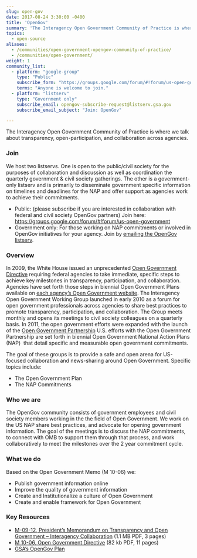 ```yaml
---
slug: open-gov
date: 2017-08-24 3:30:00 -0400
title: 'OpenGov'
summary: 'The Interagency Open Government Community of Practice is where we talk about transparency, open-participation, and collaboration across agencies.'
topics:
  - open-source
aliases:
  - /communities/open-government-opengov-community-of-practice/
  - /communities/open-government/
weight: 1
community_list:
  - platform: "google-group"
    type: "Public"
    subscribe_form: "https://groups.google.com/forum/#!forum/us-open-government"
    terms: "Anyone is welcome to join."
  - platform: "listserv"
    type: "Government only"
    subscribe_email: opengov-subscribe-request@listserv.gsa.gov
    subscribe_email_subject: "Join: OpenGov"

---
```


The Interagency Open Government Community of Practice is where we talk about transparency, open-participation, and collaboration across agencies.

### Join
We host two listservs. One is open to the public/civil society for the purposes of collaboration and discussion as well as coordination the quarterly government & civil society gatherings. The other is a government-only listserv and is primarily to disseminate government specific information on timelines and deadlines for the NAP and offer support as agencies work to achieve their commitments.

- Public: (please subscribe if you are interested in collaboration with federal and civil society OpenGov partners) Join here: https://groups.google.com/forum/#!forum/us-open-government
- Government only: For those working on NAP commitments or involved in OpenGov initiatives for your agency. Join by [emailing the OpenGov listserv](mailto:opengov-subscribe-request@listserv.gsa.gov).

### Overview

In 2009, the White House issued an unprecedented [Open Government Directive](https://obamawhitehouse.archives.gov/open/documents/open-government-directive) requiring federal agencies to take immediate, specific steps to achieve key milestones in transparency, participation, and collaboration. Agencies have set forth those steps in biennial Open Government Plans available on [each agency’s Open Government website](https://obamawhitehouse.archives.gov/open/about/working-group). The Interagency Open Government Working Group launched in early 2010 as a forum for open government professionals across agencies to share best practices to promote transparency, participation, and collaboration. The Group meets monthly and opens its meetings to civil society colleagues on a quarterly basis. In 2011, the open government efforts were expanded with the launch of the [Open Government Partnership](http://www.opengovpartnership.org/) U.S. efforts with the Open Government Partnership are set forth in biennial Open Government National Action Plans (NAP)  that detail specific and measurable open government commitments.

The goal of these groups is to provide a safe and open arena for US-focused collaboration and news-sharing around Open Government. Specific topics include:

- The Open Government Plan
- The NAP Commitments

### Who we are
The OpenGov community consists of government employees and civil society members working in the the field of Open Government. We work on the US NAP share best practices, and advocate for opening government information.  The goal of the meetings is to discuss the NAP commitments, to connect with OMB to support them through that process, and work collaboratively to meet the milestones over the 2 year commitment cycle.

### What we do
Based on the Open Government Memo (M 10-06) we:

- Publish government information online
- Improve the quality of government information
- Create and Institutionalize a culture of Open Government
- Create and enable framework for Open Government

### Key Resources
*   [M-09-12, President’s Memorandum on Transparency and Open Government – Interagency Collaboration](https://obamawhitehouse.archives.gov/sites/default/files/omb/assets/memoranda_fy2009/m09-12.pdf) (1.1 MB PDF, 3 pages)
*   [M 10-06, Open Government Directive](https://obamawhitehouse.archives.gov/sites/default/files/omb/assets/memoranda_2010/m10-06.pdf) (82 kb PDF, 11 pages)
*   [GSA’s OpenGov Plan](https://www.gsa.gov/portal/category/26751)
